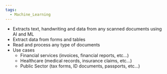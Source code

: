 ```yaml
---
tags:
  - Machine_Learning
---
```

- Extracts text, handwriting and data from any scanned documents using AI and ML
- Extract data from forms and tables
- Read and process any type of documents
- Use cases
	- Financial services (invoices, financial reports, etc...)
	- Healthcare (medical records, insurance claims, etc...)
	- Public Sector (tax forms, ID documents, passports, etc...)